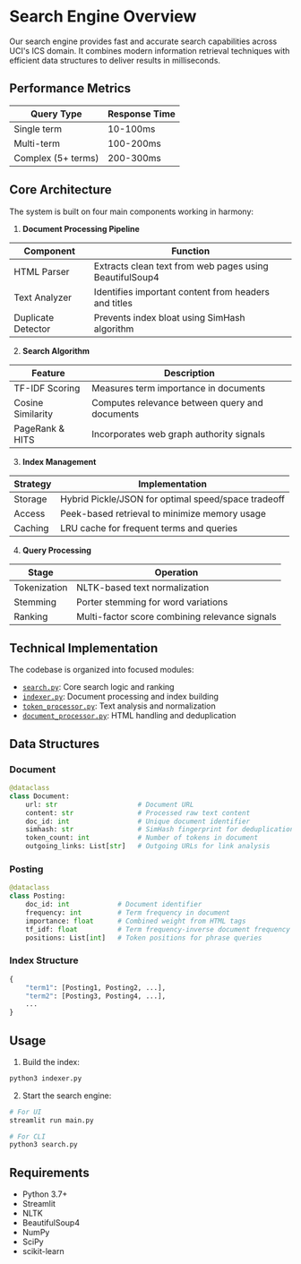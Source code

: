 # Search Engine Overview

Our search engine provides fast and accurate search capabilities across UCI's ICS domain. It combines modern information retrieval techniques with efficient data structures to deliver results in milliseconds.

## Performance Metrics
| Query Type | Response Time |
|------------|---------------|
| Single term | 10-100ms |
| Multi-term | 100-200ms |
| Complex (5+ terms) | 200-300ms |

## Core Architecture

The system is built on four main components working in harmony:

1. **Document Processing Pipeline**

| Component | Function |
|-----------|-----------|
| HTML Parser | Extracts clean text from web pages using BeautifulSoup4 |
| Text Analyzer | Identifies important content from headers and titles |
| Duplicate Detector | Prevents index bloat using SimHash algorithm |

2. **Search Algorithm**

| Feature | Description |
|---------|-------------|
| TF-IDF Scoring | Measures term importance in documents |
| Cosine Similarity | Computes relevance between query and documents |
| PageRank & HITS | Incorporates web graph authority signals |

3. **Index Management**

| Strategy | Implementation |
|----------|----------------|
| Storage | Hybrid Pickle/JSON for optimal speed/space tradeoff |
| Access | Peek-based retrieval to minimize memory usage |
| Caching | LRU cache for frequent terms and queries |

4. **Query Processing**

| Stage | Operation |
|-------|-----------|
| Tokenization | NLTK-based text normalization |
| Stemming | Porter stemming for word variations |
| Ranking | Multi-factor score combining relevance signals |

## Technical Implementation 

The codebase is organized into focused modules:

- [`search.py`](src/search.py): Core search logic and ranking
- [`indexer.py`](src/indexer.py): Document processing and index building 
- [`token_processor.py`](src/components/token_processor.py): Text analysis and normalization
- [`document_processor.py`](src/components/document_processor.py): HTML handling and deduplication


## Data Structures

### Document
```python
@dataclass
class Document:
    url: str                    # Document URL
    content: str                # Processed raw text content
    doc_id: int                 # Unique document identifier
    simhash: str                # SimHash fingerprint for deduplication
    token_count: int            # Number of tokens in document
    outgoing_links: List[str]   # Outgoing URLs for link analysis
```

### Posting
```python
@dataclass
class Posting:
    doc_id: int            # Document identifier
    frequency: int         # Term frequency in document
    importance: float      # Combined weight from HTML tags
    tf_idf: float          # Term frequency-inverse document frequency score
    positions: List[int]   # Token positions for phrase queries
```

### Index Structure
```python
{
    "term1": [Posting1, Posting2, ...],
    "term2": [Posting3, Posting4, ...],
    ...
}
```

## Usage

1. Build the index:
```python
python3 indexer.py
```

2. Start the search engine:
```python
# For UI
streamlit run main.py

# For CLI
python3 search.py
```

## Requirements
- Python 3.7+
- Streamlit
- NLTK
- BeautifulSoup4
- NumPy
- SciPy
- scikit-learn